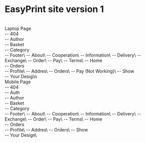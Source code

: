 # EasyPrint site version 1
\
Laptop Page\
  -- 404\
  -- Author\
  -- Basket\
  -- Category\
  -- Footer\ 
    -- About\ 
    -- Cooperation\ 
    -- Information\ 
      -- Delivery\ 
      -- Exchange\ 
      -- Order\ 
      -- Pay\ 
      -- Terms\ 
  -- Home\
  -- Orders\
  -- Profile\ 
    -- Addres\ 
    -- Orders\ 
    -- Pay (Not Working)\ 
  -- Show\
  -- Your Desig\n
\
Mobile Page\
  -- 404 \
  -- Auth \
  -- Author\
  -- Basket\
  -- Category\
  -- Footer\ 
    -- About\ 
    -- Cooperation\ 
    -- Information\ 
      -- Delivery\ 
      -- Exchange\ 
      -- Order\ 
      -- Pay\ 
      -- Terms\ 
  -- Home\
  -- Orders\
  -- Profile\ 
    -- Addres\ 
    -- Orders\ 
  -- Show\
  -- Your Design\